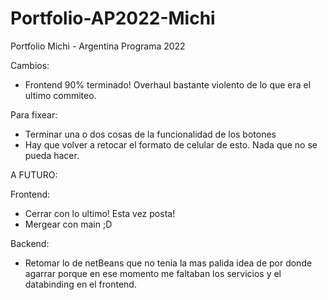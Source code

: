 # Portfolio-AP2022-Michi
 Portfolio Michi - Argentina Programa 2022
 
Cambios:
- Frontend 90% terminado! Overhaul bastante violento de lo que era el ultimo commiteo.

Para fixear: 
- Terminar una o dos cosas de la funcionalidad de los botones
- Hay que volver a retocar el formato de celular de esto. Nada que no se pueda hacer.

A FUTURO:

Frontend:
- Cerrar con lo ultimo! Esta vez posta!
- Mergear con main ;D

Backend:
- Retomar lo de netBeans que no tenia la mas palida idea de por donde agarrar porque en ese momento me faltaban los servicios y el databinding en el frontend.
